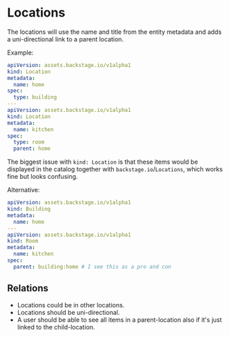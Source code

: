 # Locations

The locations will use the name and title from the entity metadata and adds a uni-directional link to a parent location.

Example:

```yaml
apiVersion: assets.backstage.io/v1alpha1
kind: Location
metadata:
  name: home
spec:
  type: building
---
apiVersion: assets.backstage.io/v1alpha1
kind: Location
metadata:
  name: kitchen
spec:
  type: room
  parent: home
```

The biggest issue with `kind: Location` is that these items would be displayed in the catalog together with `backstage.io`/`Locations`, which works fine but looks confusing.

Alternative:

```yaml
apiVersion: assets.backstage.io/v1alpha1
kind: Building
metadata:
  name: home
---
apiVersion: assets.backstage.io/v1alpha1
kind: Room
metadata:
  name: kitchen
spec:
  parent: building:home # I see this as a pro and con
```

## Relations

- Locations could be in other locations.
- Locations should be uni-directional.
- A user should be able to see all items in a parent-location also if it's just linked to the child-location.
